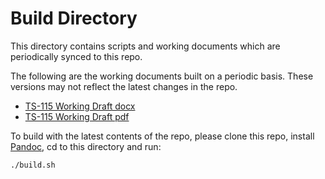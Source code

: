 # Build Directory

This directory contains scripts and working documents which are periodically synced to this repo.

The following are the working documents built on a periodic basis. These versions may not reflect the latest changes in the repo.

* [TS-115 Working Draft docx](./ts-115-working-draft.docx)
* [TS-115 Working Draft pdf](./ts-115-working-draft.pdf)

To build with the latest contents of the repo, please clone this repo, install [Pandoc](https://pandoc.org/), cd to this directory and run:  

`./build.sh`
